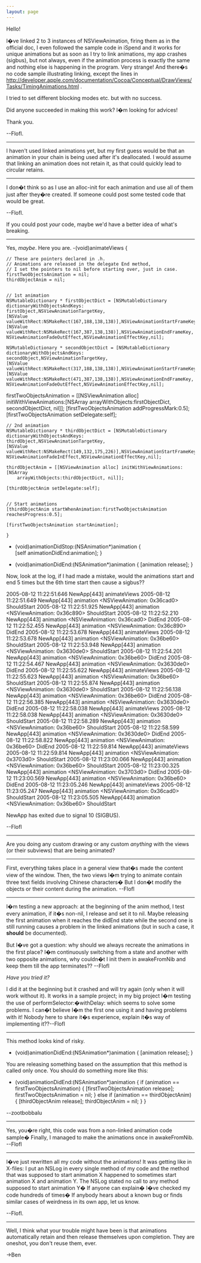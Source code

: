 ```yaml
---
layout: page
---
```




Hello!

I�ve linked 2 to 3 instances of NSViewAnimation, firing them as in the official doc, I even followed the sample code in iSpend and it works for unique animations but as soon as I try to link animations, my app crashes (sigbus), but not always, even if the animation process is exactly the same and nothing else is happening in the program. Very strange! And there�s no code sample illustrating linking, except the lines in http://developer.apple.com/documentation/Cocoa/Conceptual/DrawViews/Tasks/TimingAnimations.html .

I tried to set different blocking modes etc. but with no success.

Did anyone succeeded in making this work? I�m looking for advices!

Thank you.

--Flofl.

----

I haven't used linked animations yet, but my first guess would be that an animation in your chain is being used after it's deallocated. I would assume that linking an animation does not retain it, as that could quickly lead to circular retains.

----

I don�t think so as I use an alloc-init for each animation and use all of them just after they�re created. If someone could post some tested code that would be great.

--Flofl.

If you could post *your* code, maybe we'd have a better idea of what's breaking.

----

Yes, *maybe*. Here you are.
    -(void)animateViews {

    // These are pointers declared in .h.
    // Animations are released in the delegate End method,
    // I set the pointers to nil before starting over, just in case.
    firstTwoObjectsAnimation = nil;
    thirdObjectAnim = nil;

    
    // 1st animation
    NSMutableDictionary * firstObjectDict = [NSMutableDictionary dictionaryWithObjectsAndKeys:
	firstObject,NSViewAnimationTargetKey,
	[NSValue valueWithRect:NSMakeRect(167,188,138,138)],NSViewAnimationStartFrameKey,
	[NSValue valueWithRect:NSMakeRect(167,387,138,138)],NSViewAnimationEndFrameKey,
	NSViewAnimationFadeOutEffect,NSViewAnimationEffectKey,nil];
  
    NSMutableDictionary * secondObjectDict = [NSMutableDictionary dictionaryWithObjectsAndKeys:
	secondObject,NSViewAnimationTargetKey,
	[NSValue valueWithRect:NSMakeRect(317,188,138,138)],NSViewAnimationStartFrameKey,
	[NSValue valueWithRect:NSMakeRect(471,387,138,138)],NSViewAnimationEndFrameKey,
	NSViewAnimationFadeOutEffect,NSViewAnimationEffectKey,nil];

   firstTwoObjectsAnimation = [[NSViewAnimation alloc] initWithViewAnimations:[NSArray
        arrayWithObjects:firstObjectDict, secondObjectDict, nil]];
    [firstTwoObjectsAnimation addProgressMark:0.5];
    [firstTwoObjectsAnimation setDelegate:self];
    

    // 2nd animation
    NSMutableDictionary * thirdObjectDict = [NSMutableDictionary dictionaryWithObjectsAndKeys:
	thirdObject,NSViewAnimationTargetKey,
	[NSValue valueWithRect:NSMakeRect(149,132,175,226)],NSViewAnimationStartFrameKey,
	NSViewAnimationFadeInEffect,NSViewAnimationEffectKey,nil];
    
    thirdObjectAnim = [[NSViewAnimation alloc] initWithViewAnimations:[NSArray
        arrayWithObjects:thirdObjectDict, nil]];

    [thirdObjectAnim setDelegate:self];
    
    
    // Start animations
    [thirdObjectAnim startWhenAnimation:firstTwoObjectsAnimation reachesProgress:0.5];
    
    [firstTwoObjectsAnimation startAnimation];
    
    }

- (void)animationDidStop:(NSAnimation*)animation {    
    [self animationDidEnd:animation];
}

- (void)animationDidEnd:(NSAnimation*)animation {
    [animation release];
}


Now, look at the log, if I had made a mistake, would the animations start and end 5 times but the 6th time start then cause a sigbus??

    
2005-08-12 11:22:51.646 NewApp[443] animateViews
2005-08-12 11:22:51.649 NewApp[443] animation <NSViewAnimation: 0x36cad0> ShouldStart
2005-08-12 11:22:51.925 NewApp[443] animation <NSViewAnimation: 0x36c890> ShouldStart
2005-08-12 11:22:52.210 NewApp[443] animation <NSViewAnimation: 0x36cad0> DidEnd
2005-08-12 11:22:52.455 NewApp[443] animation <NSViewAnimation: 0x36c890> DidEnd
2005-08-12 11:22:53.678 NewApp[443] animateViews
2005-08-12 11:22:53.678 NewApp[443] animation <NSViewAnimation: 0x36be60> ShouldStart
2005-08-12 11:22:53.948 NewApp[443] animation <NSViewAnimation: 0x3630de0> ShouldStart
2005-08-12 11:22:54.201 NewApp[443] animation <NSViewAnimation: 0x36be60> DidEnd
2005-08-12 11:22:54.467 NewApp[443] animation <NSViewAnimation: 0x3630de0> DidEnd
2005-08-12 11:22:55.622 NewApp[443] animateViews
2005-08-12 11:22:55.623 NewApp[443] animation <NSViewAnimation: 0x36be60> ShouldStart
2005-08-12 11:22:55.874 NewApp[443] animation <NSViewAnimation: 0x3630de0> ShouldStart
2005-08-12 11:22:56.138 NewApp[443] animation <NSViewAnimation: 0x36be60> DidEnd
2005-08-12 11:22:56.385 NewApp[443] animation <NSViewAnimation: 0x3630de0> DidEnd
2005-08-12 11:22:58.038 NewApp[443] animateViews
2005-08-12 11:22:58.038 NewApp[443] animation <NSViewAnimation: 0x3630de0> ShouldStart
2005-08-12 11:22:58.289 NewApp[443] animation <NSViewAnimation: 0x36be60> ShouldStart
2005-08-12 11:22:58.599 NewApp[443] animation <NSViewAnimation: 0x3630de0> DidEnd
2005-08-12 11:22:58.822 NewApp[443] animation <NSViewAnimation: 0x36be60> DidEnd
2005-08-12 11:22:59.814 NewApp[443] animateViews
2005-08-12 11:22:59.814 NewApp[443] animation <NSViewAnimation: 0x3703d0> ShouldStart
2005-08-12 11:23:00.066 NewApp[443] animation <NSViewAnimation: 0x36be60> ShouldStart
2005-08-12 11:23:00.325 NewApp[443] animation <NSViewAnimation: 0x3703d0> DidEnd
2005-08-12 11:23:00.569 NewApp[443] animation <NSViewAnimation: 0x36be60> DidEnd
2005-08-12 11:23:05.246 NewApp[443] animateViews
2005-08-12 11:23:05.247 NewApp[443] animation <NSViewAnimation: 0x36cad0> ShouldStart
2005-08-12 11:23:05.505 NewApp[443] animation <NSViewAnimation: 0x36be60> ShouldStart

NewApp has exited due to signal 10 (SIGBUS).


--Flofl

----

Are you doing any custom drawing or any custom *anything* with the views (or their subviews) that are being animated?

----

First, everything takes place in a general view that�s made the content view of the window. Then, the two views I�m trying to animate contain three text fields involving Chinese characters� But I don�t modify the objects or their content during the animation. --Flofl

----

I�m testing a new approach: at the beginning of the anim method, I test every animation, if it�s non-nil, I release and set it to nil. Maybe releasing the first animation when it reaches the didEnd state while the second one is still running causes a problem in the linked animations (but in such a case, it **should** be documented). 

But I�ve got a question: why should we always recreate the animations in the first place? I�m continuously switching from a state and another with two opposite animations, why couldn�t I init them in awakeFromNib and keep them till the app terminates?? --Flofl

*Have you tried it?*

I did it at the beginning but it crashed and will try again (only when it will work without it). It works in a sample project; in my big project I�m testing the use of performSelector:�withDelay: which  seems to solve some problems.
I can�t believe I�m the first one using it and having problems with it! Nobody here to share it�s experience, explain it�s way of implementing it??--Flofl

----

This method looks kind of risky.

    
- (void)animationDidEnd:(NSAnimation*)animation {
    [animation release];
}


You are releasing something based on the assumption that this method is called only once. You should do something more like this:

    
- (void)animationDidEnd:(NSAnimation*)animation {
    if (animation == firstTwoObjectsAnimation) {
        [firstTwoObjectsAnimation release];
        firstTwoObjectsAnimation = nil;
    } else if (animation == thirdObjectAnim) {
        [thirdObjectAnim release];
        thirdObjectAnim = nil;
    }
}


--zootbobbalu

----

Yes, you�re right, this code was from a non-linked animation code sample� Finally, I managed to make the animations once in awakeFromNib. --Flofl

----

I�ve just rewritten all my code without the animations! It was getting like in X-files: I put an NSLog in every single method of my code and the method that was supposed to start animation X happened to sometimes start animation X and animation Y. The NSLog stated no call to any method supposed to start animation Y� If anyone can explain� I�ve checked my code hundreds of times� If anybody hears about a known bug or finds similar cases of weirdness in its own app, let us know.

--Flofl.

----

Well, I think what your trouble might have been is that animations automatically retain and then release themselves upon completion.  They are oneshot, you don't reuse them, ever.

->Ben
